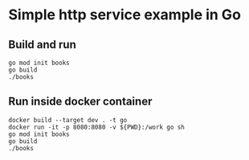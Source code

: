 # Simple http service example in Go

## Build and run

```shell
go mod init books
go build
./books
```

## Run inside docker container

```shell
docker build --target dev . -t go
docker run -it -p 8080:8080 -v ${PWD}:/work go sh
go mod init books
go build
./books
```